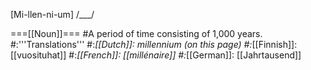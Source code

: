 [Mi-llen-ni-um] /___/

===[[Noun]]===
#A period of time consisting of 1,000 years.
#:'''Translations'''
#:*[[Dutch]]: millennium (on this page)
#:*[[Finnish]]: [[vuosituhat]]
#:*[[French]]: [[millénaire]]
#:*[[German]]: [[Jahrtausend]]